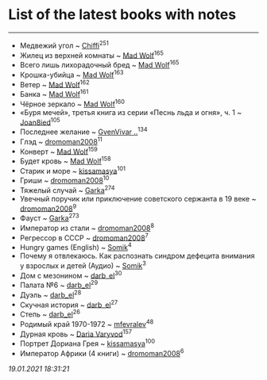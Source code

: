 # List of the latest books with notes
---

* Медвежий угол ~ [Chiffi](users/105/105831994080785626680-google)<sup>251</sup>
* Жилец из верхней комнаты ~ [Mad Wolf](users/947/94738840-vkontakte)<sup>165</sup>
* Всего лишь лихорадочный бред ~ [Mad Wolf](users/947/94738840-vkontakte)<sup>165</sup>
* Крошка-убийца ~ [Mad Wolf](users/947/94738840-vkontakte)<sup>163</sup>
* Ветер ~ [Mad Wolf](users/947/94738840-vkontakte)<sup>162</sup>
* Банка ~ [Mad Wolf](users/947/94738840-vkontakte)<sup>161</sup>
* Чёрное зеркало ~ [Mad Wolf](users/947/94738840-vkontakte)<sup>160</sup>
* «Буря мечей», третья книга из серии «Песнь льда и огня», ч. 1 ~ [Joan8ied](users/240/2401650-vkontakte)<sup>105</sup>
* Последнее желание ~ [GvenVivar ..](users/158/158266434925901-facebook)<sup>134</sup>
* Глэд ~ [dromoman2008](users/444/44461886-yandex)<sup>11</sup>
* Конверт ~ [Mad Wolf](users/947/94738840-vkontakte)<sup>159</sup>
* Будет кровь ~ [Mad Wolf](users/947/94738840-vkontakte)<sup>158</sup>
* Старик и море ~ [kissamasya](users/684/68439978-vkontakte)<sup>101</sup>
* Гриши ~ [dromoman2008](users/444/44461886-yandex)<sup>10</sup>
* Тяжелый случай ~ [Garka](users/115/115753719718250012620-google)<sup>274</sup>
* Увечный поручик или приключение советского сержанта в 19 веке ~ [dromoman2008](users/444/44461886-yandex)<sup>9</sup>
* Фауст ~ [Garka](users/115/115753719718250012620-google)<sup>273</sup>
* Император из стали ~ [dromoman2008](users/444/44461886-yandex)<sup>8</sup>
* Регрессор в СССР ~ [dromoman2008](users/444/44461886-yandex)<sup>7</sup>
* Hungry games (English) ~ [Somik](users/100/100006761945842-facebook)<sup>4</sup>
* Почему я отвлекаюсь. Как распознать синдром дефецита внимания у взрослых и детей (Аудио) ~ [Somik](users/100/100006761945842-facebook)<sup>3</sup>
* Дом с мезонином ~ [darb_el](users/184/184135339-vkontakte)<sup>30</sup>
* Палата №6 ~ [darb_el](users/184/184135339-vkontakte)<sup>29</sup>
* Дуэль ~ [darb_el](users/184/184135339-vkontakte)<sup>28</sup>
* Скучная история ~ [darb_el](users/184/184135339-vkontakte)<sup>27</sup>
* Степь ~ [darb_el](users/184/184135339-vkontakte)<sup>26</sup>
* Родимый край 1970-1972 ~ [mfevralev](users/140/140966150-vkontakte)<sup>48</sup>
* Дурная кровь ~ [Daria Varyvod](users/829/829893410524253-facebook)<sup>157</sup>
* Портрет Дориана Грея ~ [kissamasya](users/684/68439978-vkontakte)<sup>100</sup>
* Император Африки  (4 книги) ~ [dromoman2008](users/444/44461886-yandex)<sup>6</sup>


_19.01.2021 18:31:21_
